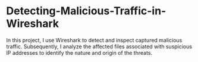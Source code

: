 # Detecting-Malicious-Traffic-in-Wireshark
In this project, I use Wireshark to detect and inspect captured malicious traffic. Subsequently, I analyze the affected files associated with suspicious IP addresses to identify the nature and origin of the threats.
